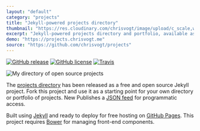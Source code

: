 ```yaml
---
layout: "default"
category: "projects"
title: "Jekyll-powered projects directory"
thumbnail: "https://res.cloudinary.com/chrisvogt/image/upload/c_scale,w_76/v1435401303/chrisvogt-me/thumb/projects.png"
excerpt: "Jekyll-powered projects directory and portfolio, available as an open source project on GitHub."
demo: "https://projects.chrisvogt.me"
source: "https://github.com/chrisvogt/projects"
---
```


[![GitHub release](https://img.shields.io/github/release/chrisvogt/projects.svg?style=flat-square)](https://github.com/chrisvogt/projects/releases)
[![GitHub license](https://img.shields.io/github/license/chrisvogt/projects.svg?style=flat-square)](https://github.com/chrisvogt/projects/blob/develop/LICENSE)
[![Travis](https://img.shields.io/travis/chrisvogt/projects.svg?style=flat-square)](https://travis-ci.org/chrisvogt/projects)

<div class="col-xs-12 col-md-4 pull-right">
  <img src="https://cdn.rawgit.com/chrisvogt/projects/develop/screenshot.jpg" class="img img-thumbnail img-responsive" alt="My directory of open source projects">
</div>

The [projects directory](https://projects.chrisvogt.me) has been released as a free and open source Jekyll project. Fork this project and use it as a starting point for your own directory or portfolio of projects. <label class="label label-info">New</label> Publishes a [JSON feed](https://projects.chrisvogt.me/api/1.0/all.json) for programmatic access.

Built using <a href="https://jekyllrb.com/" title="Jekyll">Jekyll</a> and ready to deploy for free hosting on <a href="https://pages.github.com/" title="GitHub Pages">GitHub Pages</a>. This project requires <a href="https://bower.io/" title="Bower">Bower</a> for managing front-end components.
